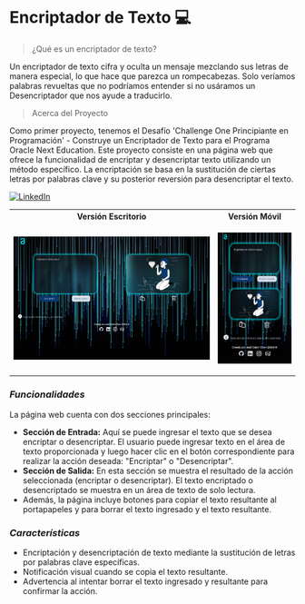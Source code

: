# Encriptador de Texto 💻

> ¿Qué es un encriptador de texto?

Un encriptador de texto cifra y oculta un mensaje mezclando sus letras de manera especial, lo que hace que parezca un rompecabezas. Solo veríamos palabras revueltas que no podríamos entender si no usáramos un Desencriptador que nos ayude a traducirlo.

> Acerca del Proyecto

Como primer proyecto, tenemos el Desafío 'Challenge One Principiante en Programación' - Construye un Encriptador de Texto para el Programa Oracle Next Education. 
Este proyecto consiste en una página web que ofrece la funcionalidad de encriptar y desencriptar texto utilizando un método específico. La encriptación se basa en la sustitución de ciertas letras por palabras clave y su posterior reversión para desencriptar el texto.

[![LinkedIn](https://img.shields.io/badge/LinkedIn-%230077B5.svg?logo=linkedin&logoColor=white)](https://www.linkedin.com/in/yudi-aleyda-calan-chan-a40154277/) 

<table align="center">
  <tr>
    <th>Versión Escritorio</th>
    <th>Versión Móvil</th>
  </tr>
  <tr>
    <td><img src="https://github.com/YuDiCC/ChallengeOne_Encriptador_de_Texto/blob/main/imagenes/escritorio.png" alt="Encriptador" width="600px"/></td>
    <td><p align="center">
  <img src="https://github.com/YuDiCC/ChallengeOne_Encriptador_de_Texto/blob/main/imagenes/movil.png" alt="Imagen de ejemplo" width="200px"/>
</p></td>
  </tr>
</table>

### *Funcionalidades*

La página web cuenta con dos secciones principales:
- **Sección de Entrada:**
  Aquí se puede ingresar el texto que se desea encriptar o desencriptar. El usuario puede ingresar texto en el área de texto proporcionada y luego hacer clic en el botón correspondiente para realizar la acción deseada: "Encriptar" o "Desencriptar".
- **Sección de Salida:**
  En esta sección se muestra el resultado de la acción seleccionada (encriptar o desencriptar). El texto encriptado o desencriptado se muestra en un área de texto de solo lectura.
- Además, la página incluye botones para copiar el texto resultante al portapapeles y para borrar el texto ingresado y el texto resultante.

### *Características*
- Encriptación y desencriptación de texto mediante la sustitución de letras por palabras clave específicas.
- Notificación visual cuando se copia el texto resultante.
- Advertencia al intentar borrar el texto ingresado y resultante para confirmar la acción.

